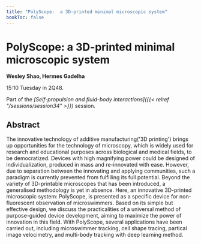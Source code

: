 ```yaml
---
title: "PolyScope:  a 3D-printed minimal microscopic system"
bookToc: false
---
```


# PolyScope:  a 3D-printed minimal microscopic system

**Wesley Shao, Hermes Gadelha**

15:10 Tuesday in 2Q48.

Part of the *[Self-propulsion and fluid-body interactions]({{< relref "/sessions/session34" >}})* session.

## Abstract

The innovative technology of additive manufacturing('3D printing') brings up opportunities for the technology of microscopy, which is widely used for research and educational purposes across biological and medical fields, to be democratized. Devices with high magnifying power could be designed of individualization, produced in mass and re-innovated with ease. However, due to separation between the innovating and applying communities, such a paradigm is currently prevented from fulfilling its full potential. Beyond the variety of 3D-printable microscopes that has been introduced, a generalised methodology is yet in absence. Here, an innovative 3D-printed microscopic system: PolyScope, is presented as a specific device for non-fluorescent observation of microswimmers. Based on its simple but effective design, we discuss the practicalities of a universal method of purpose-guided device development, aiming to maximize the power of innovation in this field. With PolyScope, several applications have been carried out, including microswimmer tracking, cell shape tracing, partical image velocimetry, and multi-body tracking with deep learning method.


